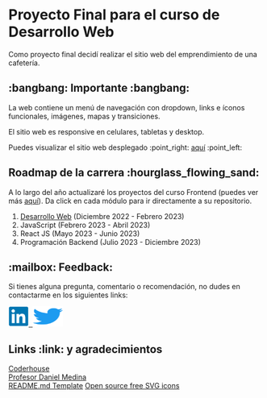 <h1>Proyecto Final para el curso de Desarrollo Web</h1>
<p>Como proyecto final decidí realizar el sitio web del emprendimiento de una cafetería.</p>

<h2>:bangbang: Importante :bangbang:</h2>
<p>La web contiene un menú de navegación con dropdown, links e íconos funcionales, imágenes, mapas y transiciones.</p>
<p>El sitio web es responsive en celulares, tabletas y desktop.</p>
<p>Puedes visualizar el sitio web desplegado :point_right: <a href="https://0xluish.github.io/JavaScript/" target="_blank">aquí</a> :point_left:</p>

<h2>Roadmap de la carrera :hourglass_flowing_sand:</h2>
<p>A lo largo del año actualizaré los proyectos del curso Frontend (puedes ver más <a href="https://github.com/0xluish/Carrera-Fullstack">aquí</a>). Da click en cada módulo para ir directamente a su repositorio.</p>
<ol>
    <li><a href="https://github.com/0xluish/Desarrollo-Web">Desarrollo Web</a> (Diciembre 2022 - Febrero 2023)</li>
    <li><!--<a href="https://github.com/0xluish/JavaScript">JavaScript</a>-->
        JavaScript (Febrero 2023 - Abril 2023)</li>
    <li><!--<a href="https://github.com/0xluish/03-Carrera-Fullstack/tree/master/02.%20ReactJS">ReactJS</a>-->
        React JS (Mayo 2023 - Junio 2023)</li>
    <li><!--<a href="https://github.com/0xluish/03-Carrera-Fullstack/tree/master/02.%20Programacion%20Backend">Prograación Backedn</a>-->
        Programación Backend (Julio 2023 - Diciembre 2023)</li>
</ol>

<h2>:mailbox: Feedback:</h2>
<p>Si tienes alguna pregunta, comentario o recomendación, no dudes en contactarme en los siguientes links:</br></p>

<a href="https://www.linkedin.com/in/luishernandezsolis/"> 
    <img src="https://github.com/devicons/devicon/blob/master/icons/linkedin/linkedin-original.svg" target="_blank" title="LinkedIn" alt="LinkedIn" width="40" height="40">&nbsp;
</a>
<a href="https://twitter.com/0xluish">
    <img src="https://github.com/devicons/devicon/blob/master/icons/twitter/twitter-original.svg" target="_blank" title="Twitter" alt="Twitter" width="60" height="40"></br>
</a>

<h2>Links :link: y agradecimientos</h2>
<a href="https://www.coderhouse.com" target="_blank">Coderhouse</br></a>
<a href="https://www.linkedin.com/in/medinataribadaniel/" target="_blank">Profesor Daniel Medina</br></a>
<a href="https://readme.so/editor" target="_blank">README.md Template</a>
<a href="https://tablericons.com/" target="_blank">Open source free SVG icons</a>